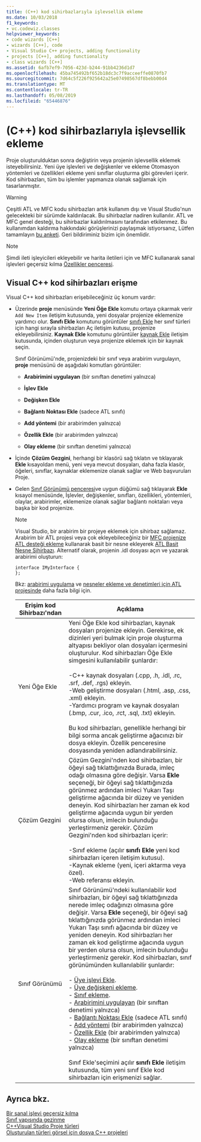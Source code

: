 ```yaml
---
title: (C++) kod sihirbazlarıyla işlevsellik ekleme
ms.date: 10/03/2018
f1_keywords:
- vc.codewiz.classes
helpviewer_keywords:
- code wizards [C++]
- wizards [C++], code
- Visual Studio C++ projects, adding functionality
- projects [C++], adding functionality
- class wizards [C++]
ms.assetid: 6afb7ef9-7056-423d-b244-91bb4236d1d7
ms.openlocfilehash: 45ba745492bf652b18dc3c7f9acceeffe0870fb7
ms.sourcegitcommit: 7d64c5f226f925642a25e07498567df8bebb00d4
ms.translationtype: MT
ms.contentlocale: tr-TR
ms.lasthandoff: 05/08/2019
ms.locfileid: "65446876"
---
```

# <a name="adding-functionality-with-code-wizards-c"></a>(C++) kod sihirbazlarıyla işlevsellik ekleme

Proje oluşturulduktan sonra değiştirin veya projenin işlevsellik eklemek isteyebilirsiniz. Yeni üye işlevleri ve değişkenler ve ekleme Otomasyon yöntemleri ve özellikleri ekleme yeni sınıflar oluşturma gibi görevleri içerir. Kod sihirbazları, tüm bu işlemler yapmanıza olanak sağlamak için tasarlanmıştır.

> [!WARNING]
> Çeşitli ATL ve MFC kodu sihirbazları artık kullanım dışı ve Visual Studio'nun gelecekteki bir sürümde kaldırılacak. Bu sihirbazlar nadiren kullanılır. ATL ve MFC genel desteği, bu sihirbazlar kaldırılmasını tarafından etkilenmez. Bu kullanımdan kaldırma hakkındaki görüşlerinizi paylaşmak istiyorsanız, Lütfen tamamlayın [bu anketi](https://www.surveymonkey.com/r/QDWKKCN). Geri bildiriminiz bizim için önemlidir.

> [!NOTE]
>  Şimdi ileti işleyicileri ekleyebilir ve harita iletileri için ve MFC kullanarak sanal işlevleri geçersiz kılma [Özellikler penceresi](/visualstudio/ide/reference/properties-window).

## <a name="accessing-visual-c-code-wizards"></a>Visual C++ kod sihirbazları erişme

Visual C++ kod sihirbazları erişebileceğiniz üç konum vardır:

- Üzerinde **proje** menüsünde **Yeni Öğe Ekle** komutu ortaya çıkarmak verir `Add New Item` iletişim kutusunda, yeni dosyalar projenize eklemenize yardımcı olur. **Sınıfı Ekle** komutunu görüntüler [sınıfı Ekle](../ide/add-class-dialog-box.md) her sınıf türleri için hangi sırayla sihirbazları Aç iletişim kutusu, projenize ekleyebilirsiniz. **Kaynak Ekle** komutunu görüntüler [kaynak Ekle](../windows/add-resource-dialog-box.md) iletişim kutusunda, içinden oluşturun veya projenize eklemek için bir kaynak seçin.

   Sınıf Görünümü'nde, projenizdeki bir sınıf veya arabirim vurgulayın, **proje** menüsünü de aşağıdaki komutları görüntüler:

   - **Arabirimini uygulayan** (bir sınıftan denetimi yalnızca)

   - **İşlev Ekle**

   - **Değişken Ekle**

   - **Bağlantı Noktası Ekle** (sadece ATL sınıfı)

   - **Add yöntemi** (bir arabirimden yalnızca)

   - **Özellik Ekle** (bir arabirimden yalnızca)

   - **Olay ekleme** (bir sınıftan denetimi yalnızca)

- İçinde **Çözüm Gezgini**, herhangi bir klasörü sağ tıklatın ve tıklayarak **Ekle** kısayoldan menü, yeni veya mevcut dosyaları, daha fazla klasör, öğeleri, sınıflar, kaynaklar eklemenize olanak sağlar ve Web başvuruları Proje.

- Gelen [Sınıf Görünümü penceresi](/visualstudio/ide/viewing-the-structure-of-code)ve uygun düğümü sağ tıklayarak **Ekle** kısayol menüsünde, İşlevler, değişkenler, sınıfları, özellikleri, yöntemleri, olaylar, arabirimler, eklemenize olanak sağlar bağlantı noktaları veya başka bir kod projenize.

   > [!NOTE]
   > Visual Studio, bir arabirim bir projeye eklemek için sihirbaz sağlamaz. Arabirim bir ATL projesi veya çok ekleyebileceğiniz bir [MFC projenize ATL desteği ekleme](../mfc/reference/adding-atl-support-to-your-mfc-project.md) kullanarak basit bir nesne ekleyerek [ATL Basit Nesne Sihirbazı](../atl/reference/atl-simple-object-wizard.md). Alternatif olarak, projenin .idl dosyası açın ve yazarak arabirimi oluşturun:

    ```IDL
    interface IMyInterface {
    };
    ```

   Bkz: [arabirimi uygulama](../ide/implementing-an-interface-visual-cpp.md) ve [nesneler ekleme ve denetimleri için ATL projesinde](../atl/reference/adding-objects-and-controls-to-an-atl-project.md) daha fazla bilgi için.

   |Erişim kod Sihirbazı'ndan|Açıklama|
   |-----------------------------|-----------------|
   |Yeni Öğe Ekle|Yeni Öğe Ekle kod sihirbazları, kaynak dosyaları projenize ekleyin. Gerekirse, ek dizinleri yeri bulmak için proje oluşturma altyapısı bekliyor olan dosyaları içermesini oluşturulur. Kod sihirbazları Öğe Ekle simgesini kullanılabilir şunlardır:<br /><br />-C++ kaynak dosyaları (.cpp, .h, .idl, .rc, .srf, .def, .rgs) ekleyin.<br />-Web geliştirme dosyaları (.html, .asp, .css, .xml) ekleyin.<br />-Yardımcı program ve kaynak dosyaları (.bmp, .cur, .ico, .rct, .sql, .txt) ekleyin.<br /><br />Bu kod sihirbazları, genellikle herhangi bir bilgi sorma ancak geliştirme ağacınızı bir dosya ekleyin. Özellik penceresine dosyasında yeniden adlandırabilirsiniz.|
   |Çözüm Gezgini|Çözüm Gezgini'nden kod sihirbazları, bir öğeyi sağ tıklattığınızda Burada, imleç odağı olmasına göre değişir. Varsa **Ekle** seçeneği, bir öğeyi sağ tıklattığınızda görünmez ardından imleci Yukarı Taşı geliştirme ağacında bir düzey ve yeniden deneyin. Kod sihirbazları her zaman ek kod geliştirme ağacında uygun bir yerden olursa olsun, imlecin bulunduğu yerleştirmeniz gerekir. Çözüm Gezgini'nden kod sihirbazları içerir:<br /><br />-Sınıf ekleme (açılır **sınıfı Ekle** yeni kod sihirbazları içeren iletişim kutusu).<br />-Kaynak ekleme (yeni, içeri aktarma veya özel).<br />-Web referansı ekleyin.|
   |Sınıf Görünümü|Sınıf Görünümü'ndeki kullanılabilir kod sihirbazları, bir öğeyi sağ tıklattığınızda nerede imleç odağınızı olmasına göre değişir. Varsa **Ekle** seçeneği, bir öğeyi sağ tıklattığınızda görünmez ardından imleci Yukarı Taşı sınıfı ağacında bir düzey ve yeniden deneyin. Kod sihirbazları her zaman ek kod geliştirme ağacında uygun bir yerden olursa olsun, imlecin bulunduğu yerleştirmeniz gerekir. Kod sihirbazları, sınıf görünümünden kullanılabilir şunlardır:<br /><br />- [Üye işlevi Ekle](../ide/adding-a-member-function-visual-cpp.md).<br />- [Üye değişkeni ekleme](../ide/adding-a-member-variable-visual-cpp.md).<br />- [Sınıf ekleme](../ide/adding-a-class-visual-cpp.md).<br />- [Arabirimini uygulayan](../ide/implement-interface-wizard.md) (bir sınıftan denetimi yalnızca)<br />- [Bağlantı Noktası Ekle](../ide/implement-connection-point-wizard.md) (sadece ATL sınıfı)<br />- [Add yöntemi](../ide/add-method-wizard.md) (bir arabirimden yalnızca)<br />- [Özellik Ekle](../ide/names-add-property-wizard.md) (bir arabirimden yalnızca)<br />- [Olay ekleme](../ide/add-event-wizard.md) (bir sınıftan denetimi yalnızca)<br /><br />Sınıf Ekle'seçimini açılır **sınıfı Ekle** iletişim kutusunda, tüm yeni sınıf Ekle kod sihirbazları için erişmenizi sağlar.|

## <a name="see-also"></a>Ayrıca bkz.

[Bir sanal işlevi geçersiz kılma](../ide/overriding-a-virtual-function-visual-cpp.md)<br>
[Sınıf yapısında gezinme](../ide/navigating-the-class-structure-visual-cpp.md)<br>
[C++Visual Studio Proje türleri](../build/reference/visual-cpp-project-types.md)<br>
[Oluşturulan türleri görsel için dosya C++ projeleri](../build/reference/file-types-created-for-visual-cpp-projects.md)

